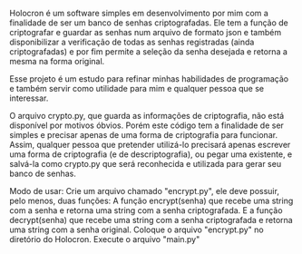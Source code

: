 Holocron é um software simples em desenvolvimento por mim com a finalidade de ser um banco de senhas criptografadas. Ele tem a função de criptografar e guardar as senhas num arquivo de formato json e também disponibilizar a verificação de todas as senhas registradas (ainda criptografadas) e por fim permite a seleção da senha desejada e retorna a mesma na forma original.

Esse projeto é um estudo para refinar minhas habilidades de programação e também servir como utilidade para mim e qualquer pessoa que se interessar.

O arquivo crypto.py, que guarda as informações de criptografia, não está disponível por motivos óbvios. Porém este código tem a finalidade de ser simples e precisar apenas de uma forma de criptografia para funcionar. Assim, qualquer pessoa que pretender utilizá-lo precisará apenas escrever uma forma de criptografia (e de descriptografia), ou pegar uma existente, e salvá-la como crypto.py que será reconhecida e utilizada para gerar seu banco de senhas.

Modo de usar:
Crie um arquivo chamado "encrypt.py", ele deve possuir, pelo menos, duas funções:
A função encrypt(senha) que recebe uma string com a senha e retorna uma string com a senha criptografada.
E a função decrypt(senha) que recebe uma string com a senha criptografada e retorna uma string com a senha original.
Coloque o arquivo "encrypt.py" no diretório do Holocron.
Execute o arquivo "main.py"
